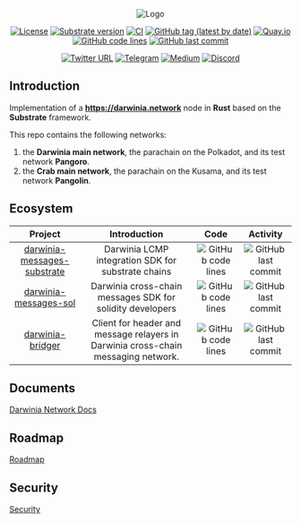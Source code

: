 <div align="center">

![Logo](https://infura-ipfs.io/ipfs/QmWm8Fdvjnu1afHGiyXQusGrBhTdZRyviNJNa6Dyx7Ujud)

[![License](https://img.shields.io/badge/License-GPLv3-blue.svg)](https://www.gnu.org/licenses/gpl-3.0)
[![Substrate version](https://img.shields.io/badge/Substrate-3.0.0-brightgreen?logo=Parity%20Substrate)](https://substrate.io)
[![CI](https://github.com/darwinia-network/darwinia/workflows/CI/badge.svg?branch=master)](https://github.com/darwinia-network/darwinia/actions/workflows/ci.yml)
[![GitHub tag (latest by date)](https://img.shields.io/github/v/tag/darwinia-network/darwinia)](https://github.com/darwinia-network/darwinia/tags)
[![Quay.io](https://img.shields.io/badge/quay-latest-blue.svg?logo=docker&logoColor=white)](https://quay.io/repository/darwinia-network/darwinia)
[![GitHub code lines](https://tokei.rs/b1/github/darwinia-network/darwinia)](https://github.com/darwinia-network/darwinia)
[![GitHub last commit](https://img.shields.io/github/last-commit/darwinia-network/darwinia?color=red&style=plastic)](https://github.com/darwinia-network/darwinia)

[![Twitter URL](https://img.shields.io/twitter/follow/DarwiniaNetwork?style=social)](https://twitter.com/DarwiniaNetwork)
[![Telegram](https://img.shields.io/endpoint?color=neon&style=flat-square&url=https%3A%2F%2Ftg.sumanjay.workers.dev%2FDarwiniaNetwork)](https://t.me/DarwiniaOfficial)
[![Medium](https://badgen.net/badge/icon/medium?icon=medium&label)](https://darwinianetwork.medium.com)
[![Discord](https://img.shields.io/badge/Discord-gray?logo=discord)](https://discord.gg/3Z2yDVVr)

</div>

## Introduction

Implementation of a **https://darwinia.network** node in **Rust** based on the **Substrate** framework.

This repo contains the following networks:
 
1. the **Darwinia main network**, the parachain on the Polkadot, and its test network **Pangoro**.
2. the **Crab main network**, the parachain on the Kusama, and its test network **Pangolin**.

## Ecosystem

| Project | Introduction | Code | Activity |
| :-----: | :----------: | :--: | :------: |
| [darwinia-messages-substrate](https://github.com/darwinia-network/darwinia-messages-substrate) | Darwinia LCMP integration SDK for substrate chains | ![GitHub code lines](https://tokei.rs/b1/github/darwinia-network/darwinia-messages-substrate) | ![GitHub last commit](https://img.shields.io/github/last-commit/darwinia-network/darwinia-messages-substrate) |
| [darwinia-messages-sol](https://github.com/darwinia-network/darwinia-messages-sol) | Darwinia cross-chain messages SDK for solidity developers | ![GitHub code lines](https://tokei.rs/b1/github/darwinia-network/darwinia-messages-sol) | ![GitHub last commit](https://img.shields.io/github/last-commit/darwinia-network/darwinia-messages-sol) |
| [darwinia-bridger](https://github.com/darwinia-network/bridger) | Client for header and message relayers in Darwinia cross-chain messaging network. | ![GitHub code lines](https://tokei.rs/b1/github/darwinia-network/bridger) | ![GitHub last commit](https://img.shields.io/github/last-commit/darwinia-network/bridger) |

## Documents
[Darwinia Network Docs](https://docs.darwinia.network)

## Roadmap
[Roadmap](https://itering.notion.site/9617e154ec884b07a7cee9a056374e42?v=0c3e4d9f257646c486a32a0425ee3a93)

## Security
[Security](docs/SECURITY.md)